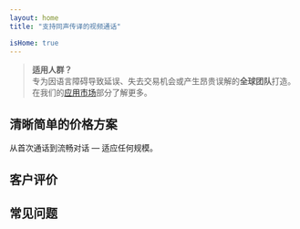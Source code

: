 ```yaml
---
layout: home
title: "支持同声传译的视频通话"

isHome: true
---
```


<!-- text="支持同声传译的视频通话" -->
<!-- text="课堂教学需要多年时间；InterMind今天就能实现各种语言的实时理解" -->
<!-- text="支持**多语言**视频会议与**语音**传译" -->
<!-- title="实时**传译**视频会议" -->

<HeroSection
title="用**任何**语言开会"
text="说您的母语。听到其他人的发言 — 仿佛他们也在说您的语言。">

<AuthButton text="体验不同" buttonClass="brand"/>
<!-- <ContactFormModalNav buttonText="申请演示"/>
<NavButton to="#pricing" buttonClass="alt" buttonLabel="价格" /> -->
</HeroSection>

> **适用人群？**  
> 专为因语言障碍导致延误、失去交易机会或产生昂贵误解的**全球团队**打造。在我们的[应用市场](./product/overview/markets)部分了解更多。

<span id="1"></span>
<FeatureBlock :card="{
  title: '翻译 ≠ 理解。这是下一代解决方案。',
  details: '无论使用什么语言，**您的声音都能被听到和理解** — 就像大家说着同一种语言。',
    items: [
      '⚡︎ 自然、[实时](/product/how-it-works)，无需字幕，零延迟。',
      '✧ AI驱动的传译能捕捉语气、意图和行业专业术语。',
    ],
  link: './product/what-is-intermind',
  src: {
    light: '/1.png',
    dark: '/1.png',
  },
  inversion: false
}" />

<span id="2"></span>
<FeatureBlock :card="{
    title: '会议中的智慧大脑',
    details: 'InterMind将每次多语言通话转化为清晰、可搜索的知识。',
    items: [
      '🔍 **提出任何问题** — AI能在**所有会议中**找到答案。',
      '✧ 自动提取任务、负责人和截止日期。',
      '✧ 即时用任何语言总结要点。',
    ],
    link: '/product/how-it-works#🧩-deep-memory-deep-understanding',
    src: {
      light: '/2l.png',
      dark: '/2d.png',
    },
    inversion: true
  }" />

<span id="3"></span>
<FeatureBlock :card="{
    title: '专为正式会议打造 — 不只是聊天工具',
    details: 'InterMind是一个**专业级视频会议平台**，而不是轻量级附加组件或插件。',
    items: [
      '✧ 1080p分辨率、智能降噪、日程安排、会议管理、屏幕共享、录制、字幕、参与者聊天和日历集成 — 所有功能都已内置，随时可用。',
    ],
    link: '/product/how-it-works',
    src: {
      light: '/3.png',
      dark: '/3.png',
    },
    inversion: false
  }" />

<span id="4"></span>
<FeatureBlock
  :card="{
    title: '关键隐私保护',
    details:
      'InterMind专为重视信任的对话而设计 — 在隐私和控制最重要的场合。',
    items: [
      '⚡︎ [基于区域的隐私路由](/product/privacy-architecture) — 欧盟、美国、东南亚',
      '✧ **零数据训练**。无第三方访问。'
    ],
    link: '/product/privacy-architecture',
    src: {
      light: '/4.png',
      dark: '/4.png',
    },
    inversion: true
  }"
/>

<span id="Pricing"></span>

## 清晰简单的价格方案

从首次通话到流畅对话 — 适应任何规模。

<PricingPlans :plans="[
  {
    title: '**基础版** 1位用户',
    price: '**免费**',
    details: '25次免费会议',
    items: [
      '**100**人视频会议 [💬](#3)',
      '每位用户**30** GB共享存储空间',
      '搜索所有会议记录 [💬](#2)',
      '同声传译 [💬](#1)',
    ],
  },
  {
    title: '**专业版** 1-99位用户',
    price: '**$20** /月/用户，年付',
    details: '或月付$25',
    items: [
      '**150**人视频会议 [💬](#3)',
      '每位用户**2** TB共享存储空间',
      '搜索所有会议记录 [💬](#2)',
      '同声传译 [💬](#1)',
    ],
  },
  {
    title: '**企业版** 1-250位用户',
    price: '**定制价格**',
    details: '专为隐私设计',
    items: [
      '**500**人视频会议 [💬](#3)',
      '每位用户**5** TB共享存储空间',
      '搜索所有会议记录 [💬](#2)',
      '同声传译 [💬](#1)',
      '**区域隐私路由** [💬](#4)',
      '**AI助手**。外表自然，声音真实。(⍺-版本)',
    ],
  }
]">
<AuthButton text="免费试用" buttonClass="alt"/>
<AuthButton text="立即购买" buttonClass="brand"/>
<ContactFormModalNav buttonText="联系我们团队" buttonClass="alt"/>
</PricingPlans>

<span id="Testimonials"></span>

## 客户评价

<AutoScrollTestimonials testimonialsUrl="/testimonials.json"/>

<span id="FAQ"></span>

## 常见问题

<AccordionGroup :items="
[
  {
    q: '什么是授权用户和参与者？',
    a: '*授权用户*拥有免费或付费的会议许可证，可以在其计划限制范围内安排会议。*参与者*是受邀者 — 他们**无需账户或许可证**即可加入，并可以**免费**从任何设备连接。'
  },
  {
    q: '一个InterMind许可证可以供多少人使用？',
    a: '每个*授权用户*可以主持**无限次会议**。如果多个团队成员需要同时主持会议，每人都需要自己的许可证。'
  },
  {
    q: '会议最长持续时间是多少？',
    a: '所有计划的会议都可以持续**24小时**。'
  },
  {
    q: '我可以主持的会议数量有限制吗？',
    a: '*免费基础*计划包含**25次免费会议**。*专业版*和*商业版*计划提供无限次会议，且有更多参与者和控制权限。'
  },
  {
    q: 'InterMind如何确保数据隐私和安全？',
    a: 'InterMind**从设计之初就注重隐私**。所有数据都在您选择的地区处理和存储 — *欧盟、美国或亚洲*。我们遵守**GDPR、CCPA和UAE PDPL**，并且**绝不会将您的内容**用于培训或第三方访问。**基于地区的隐私路由**在*商业版*计划中可用。'
  },
  {
    q: '我可以在购买计划之前试用InterMind吗？',
    a: '当然可以。*免费基础*计划让您可以完全访问核心功能，包含**25次免费会议** — 包括**同声传译**和**会议搜索**。无需信用卡。随时可以升级。'
  },
  {
    q: '如果我需要帮助或支持怎么办？',
    a: '可通过我们的**帮助中心**、**电子邮件**和**在线聊天**获取支持。*商业版*用户可获得带有专属联系人的**优先支持**。'
  },
  {
    q: '如何管理我的订阅（升级、降级或取消）？',
    a: '您可以随时通过**账户设置**更改您的计划。更改将**立即生效**。对于取消，*月度计划*在计费周期结束时取消。*年度计划*可以取消并获得**按比例退款**。'
  },
  {
    q: 'InterMind支持哪些语言的口译？',
    a: '我们支持**100多种语言**的实时口译。支持的语言列表在不断增长 — 请查看我们的网站获取最新更新。'
  },
  {
    q: '我可以使用InterMind进行网络研讨会或大型活动吗？',
    a: '是的。*专业版*和*商业版*计划非常适合**大型会议和网络研讨会** — *商业版*最多支持**500名参与者**。'
  }
]
"/>
